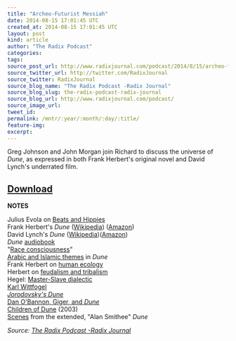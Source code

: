 ```yaml
---
title: "Archeo-Futurist Messiah"
date: 2014-08-15 17:01:45 UTC
created_at: 2014-08-15 17:01:45 UTC
layout: post
kind: article
author: "The Radix Podcast"
categories: 
tags: 
source_post_url: http://www.radixjournal.com/podcast/2014/8/15/archeo-futurist-messiah
source_twitter_url: http://twitter.com/RadixJournal
source_twitter: RadixJournal
source_blog_name: "The Radix Podcast -Radix Journal"
source_blog_slug: the-radix-podcast-radix-journal
source_blog_url: http://www.radixjournal.com/podcast/
source_image_url: 
tweet_id:
permalink: /mntr/:year/:month/:day/:title/
feature-img: 
excerpt:
---
```

<p>Greg Johnson and John Morgan join Richard to discuss the universe of <em>Dune</em>, as expressed in both Frank Herbert's original novel and David Lynch's underrated film.      </p>



<h2 id="downloadhttpssoundcloudcomradixjournalarcheofuturistmessiah"><a href="https://soundcloud.com/radixjournal/archeo-futurist-messiah">Download</a></h2><p><strong>NOTES</strong></p><p>Julius Evola on <a href="http://www.juliusevola.net/excerpts/An_Anarchist_of_the_Right_Views_Original_Beats_%26_Hippies_as_more_Revolutionary_than_Ideological_%26_Political_Ordine_Nuovo_Youths_with_Bourgeois_Everyday_Life.html">Beats and Hippies</a> <br>
Frank Herbert's <em>Dune</em> (<a href="http://en.wikipedia.org/wiki/Dune_(novel">Wikipedia</a>) (<a href="http://www.amazon.com/exec/obidos/ASIN/0441172717/washisummipub-20">Amazon</a>) <br>
David Lynch's <em>Dune</em> (<a href="http://en.wikipedia.org/wiki/Dune_(film">Wikipedia</a>)(<a href="http://www.amazon.com/exec/obidos/ASIN/0783226063/washisummipub-20">Amazon</a>) <br>
<em>Dune</em> <a href="http://www.amazon.com/exec/obidos/ASIN//washisummipub-20">audiobook</a> <br>
"<a href="http://books.google.com/books?id=S5njq1FhUUgC&amp;lpg=PA195&amp;dq=dune%20%22race%20consciousness%22&amp;pg=PA195#v=onepage&amp;q=race%20consciousness&amp;f=false">Race consciousness</a>" <br>
<a href="http://baheyeldin.com/literature/arabic-and-islamic-themes-in-frank-herberts-dune.html">Arabic and Islamic themes</a> in <em>Dune</em> <br>
Frank Herbert on <a href="http://www.sfcenter.ku.edu/Sci-Tech-Society/Dune-AppendixI.htm">human ecology</a> <br>
Herbert on <a href="http://www.sinanvural.com/seksek/inien/tvd/tvd2.htm">feudalism and tribalism</a> <br>
Hegel: <a href="http://en.wikipedia.org/wiki/Master%E2%80%93slave_dialectic">Master-Slave dialectic</a> <br>
<a href="http://en.wikipedia.org/wiki/Karl_August_Wittfogel">Karl Wittfogel</a> <br>
<em><a href="http://jodorowskysdune.com">Jorodovsky's Dune</a></em> <br>
<a href="https://www.youtube.com/watch?v=BNGOsAvw80I">Dan O'Bannon, Giger, and <em>Dune</em></a> <br>
<a href="http://www.amazon.com/Children-Dune-Susan-Sarandon/dp/B000JNMUX8/ref=sr_1_1?s=instant-video&amp;ie=UTF8&amp;qid=1408119838&amp;sr=1-1&amp;keywords=children+of+dune">Children of Dune</a> (2003) <br>
<a href="https://www.youtube.com/channel/UCmkVsAdYNiyQG9ZJR6P9FjA">Scenes</a> from the extended, "Alan Smithee" <em>Dune</em>    </p><div class="">
    <i>Source: <a href="http://www.radixjournal.com/podcast/">The Radix Podcast -Radix Journal</a></i>
</div>
